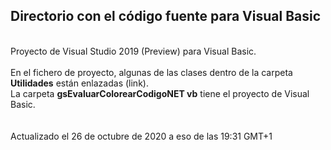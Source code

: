 <h2>Directorio con el código fuente para Visual Basic</h2>
<br>
Proyecto de Visual Studio 2019 (Preview) para Visual Basic.<br>
<br>
En el fichero de proyecto, algunas de las clases dentro de la carpeta <b>Utilidades</b> están enlazadas (link).<br>
La carpeta <b>gsEvaluarColorearCodigoNET vb</b> tiene el proyecto de Visual Basic.<br>
<br>
<br>
Actualizado el 26 de octubre de 2020 a eso de las 19:31 GMT+1<br>
